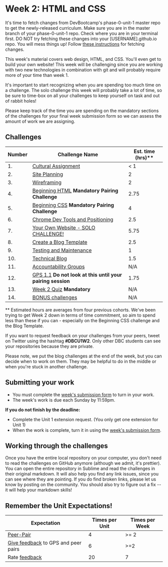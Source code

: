 # Week 2: HTML and CSS

<!-- Week 2's curriculum will be released with changes first thing on Monday morning PST. -->

It's time to fetch changes from DevBootcamp's phase-0-unit-1 master repo to get the newly-released curriculum. Make sure you are in the master branch of your phase-0-unit-1 repo. Check where you are in your terminal first. DO NOT try fetching these changes into your [USERNAME].github.io repo. You will mess things up! Follow [these instructions](https://github.com/Devbootcamp/phase-0-handbook/blob/master/fetching-changes.md) for fetching changes.

This week's material covers web design, HTML, and CSS. You'll even get to build your own website! This week will be challenging since you are working with two new technologies in combination with git and will probably require more of your time than week 1.

It's important to start recognizing when you are spending too much time on a challenge. The solo challenge this week will probably take a lot of time, so be sure to time-box on all your challenges to keep yourself on task and out of rabbit holes!

Please keep track of the time you are spending on the mandatory sections of the challenges for your final week submission form so we can assess the amount of work we are assigning.

## Challenges
Number | Challenge Name | Est. time (hrs)**
--|----------------|----------
1. | [Cultural Assignment](cultural-assignment.md) | < 1
2. | [Site Planning](site-planning) | 2
3. | [Wireframing](wireframing) | 2
4. | [Beginning HTML](beginning-html) **Mandatory Pairing Challenge** | 2.75
5. | [Beginning CSS](beginning-css) **Mandatory Pairing Challenge** | 4
6. | [Chrome Dev Tools and Positioning](chrome-devtools) | 2.5
7. | [Your Own Website - SOLO CHALLENGE!](your-website-solo-challenge) | 5.75
8. | [Create a Blog Template](blog-template) | 2.5
9. | [Testing and Maintenance](testing-and-maintenance) | 1
10. | [Technical Blog](technical-blog.md) | 1.5
11. | [Accountability Groups](accountability-groups.md) | N/A
12. | [GPS 1.1](gps1-1) **Do not look at this until your pairing session** | 1.75
13. | [Week 2 Quiz](https://www.classmarker.com/online-test/start/?quiz=tnh5528597d1e7db) **Mandatory** | N/A
14. | [BONUS challenges](BONUS-challenges) | N/A

** Estimated hours are averages from four previous cohorts. We've been trying to get Week 2 down in terms of time commitment, so aim to spend less than these if you can - especially on the Beginning CSS challenge and the Blog Template.

If you want to request feedback on your challenges from your peers, tweet on Twitter using the hashtag **#DBCU1W2**. Only other DBC students can see your repositories because they are private.

Please note, we put the blog challenges at the end of the week, but you can decide when to work on them. They may be helpful to do in the middle or when you're stuck in another challenge.

## Submitting your work
- You must complete the [week's submission form](http://apply.devbootcamp.com) to turn in your work.
- The week's work is due each Sunday by 11:59pm.

**If you do not finish by the deadline:**
- Complete the Unit 1 extension request. (You only get one extension for Unit 1)
- When the work is complete, turn it in using the [week's submission form](http://apply.devbootcamp.com).

## Working through the challenges
Once you have the entire local repository on your computer, you don't need to read the challenges on GitHub anymore (although we admit, it's prettier). You can open the entire repository in Sublime and read the challenges in their original markdown. It will also help you find any link issues, since you can see where they are pointing. If you do find broken links, please let us know by posting on the community. You should also try to figure out a fix -- it will help your markdown skills!

## Remember the Unit Expectations!

Expectation | Times per Unit | Times per Week
------------|----------|---------
[Peer-Pair](https://github.com/Devbootcamp/phase-0-handbook/blob/master/peer-pairing-sessions.md) | 4 | >= 2
[Give feedback](https://socrates.devbootcamp.com/feedback/new) to GPS and peer pairs | 6 | >=2
Rate [feedback](https://socrates.devbootcamp.com/feedback) | 20 | 7
